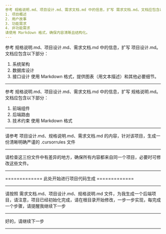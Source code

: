 ```yaml
---
参考 规格说明.md、项目设计.md、需求文档.md 中的信息，扩写 需求文档.md。文档应包含以下部分：
1. 项目概述
2. 用户故事
3. 功能需求
4. 非功能需求
请使用 Markdown 格式，确保内容清晰且结构化。
---
```


参考 规格说明.md、项目设计.md、需求文档.md 中的信息，扩写 项目设计.md。文档应包含以下部分：

1. 系统架构
2. 数据库设计
3. 接口设计
   使用 Markdown 格式，提供图表（用文本描述）和其他必要细节。

---

参考 规格说明.md、项目设计.md、需求文档.md 中的信息，扩写 规格说明.md。文档应包含以下部分：

1. 前端组件
2. 后端路由
3. 技术约束
   使用 Markdown 格式

---

请参考 项目设计.md、规格说明.md、需求文档.md 的内容，针对该项目，生成一份清晰明确严谨的 .cursorrules 文件

---

请检查这三份文件中有差异的地方，确保所有内容都来自同一个项目，必要时可修改这些文件。

---

============= 此处开始进行项目代码生成 =============

---

请按照 需求文档.md、项目设计.md、规格说明.md 文件，为我生成一个后端项目，请注意，项目已经初始化完成，请在根目录开始修改，一步一步实现，每完成一个步骤，请提醒我继续下一步

---

好的，请继续下一步

---
